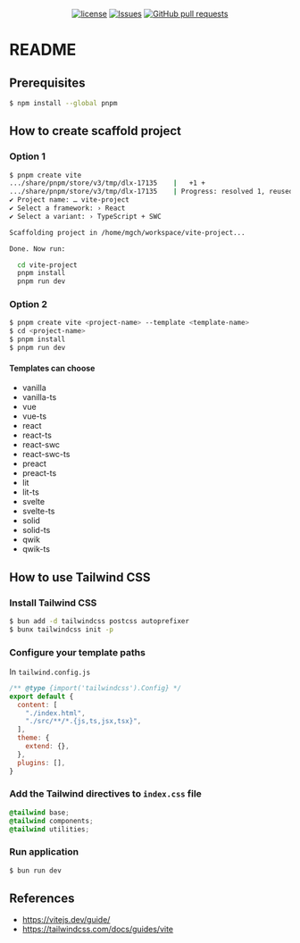 <p align="center">
  <a href="https://github.com/mingyuchoo/react-study-series/blob/main/LICENSE"><img alt="license" src="https://img.shields.io/github/license/mingyuchoo/react-study-series"/></a>
  <a href="https://github.com/mingyuchoo/react-study-series/issues"><img alt="Issues" src="https://img.shields.io/github/issues/mingyuchoo/react-study-series?color=appveyor" /></a>
  <a href="https://github.com/mingyuchoo/react-study-series/pulls"><img alt="GitHub pull requests" src="https://img.shields.io/github/issues-pr/mingyuchoo/react-study-series?color=appveyor" /></a>
</p>

# README
## Prerequisites

```bash
$ npm install --global pnpm
```

## How to create scaffold project

### Option 1
```bash
$ pnpm create vite
.../share/pnpm/store/v3/tmp/dlx-17135    |   +1 +
.../share/pnpm/store/v3/tmp/dlx-17135    | Progress: resolved 1, reused 0, downloaded 1, added 1, done
✔ Project name: … vite-project
✔ Select a framework: › React
✔ Select a variant: › TypeScript + SWC

Scaffolding project in /home/mgch/workspace/vite-project...

Done. Now run:

  cd vite-project
  pnpm install
  pnpm run dev
```

### Option 2

```bash
$ pnpm create vite <project-name> --template <template-name>
$ cd <project-name>
$ pnpm install
$ pnpm run dev
```

#### Templates can choose

- vanilla
- vanilla-ts
- vue
- vue-ts
- react
- react-ts
- react-swc
- react-swc-ts
- preact
- preact-ts
- lit
- lit-ts
- svelte
- svelte-ts
- solid
- solid-ts
- qwik
- qwik-ts

## How to use Tailwind CSS

### Install Tailwind CSS

```bash
$ bun add -d tailwindcss postcss autoprefixer
$ bunx tailwindcss init -p
```

### Configure your template paths

In `tailwind.config.js`

```javascript
/** @type {import('tailwindcss').Config} */
export default {
  content: [
    "./index.html",
    "./src/**/*.{js,ts,jsx,tsx}",
  ],
  theme: {
    extend: {},
  },
  plugins: [],
}
```

### Add the Tailwind directives to `index.css` file

```css
@tailwind base;
@tailwind components;
@tailwind utilities;
```

### Run application

```bash
$ bun run dev
```

## References

- <https://vitejs.dev/guide/>
- <https://tailwindcss.com/docs/guides/vite>
